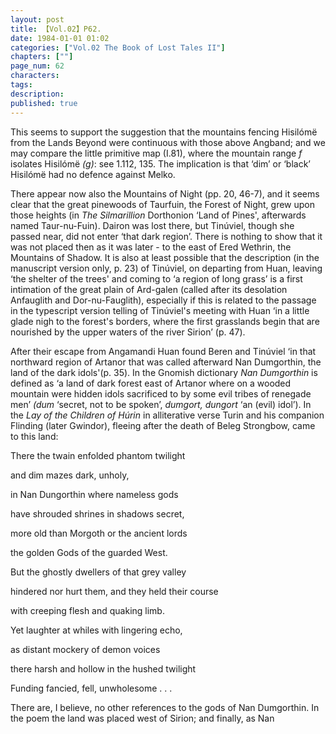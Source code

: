 ```yaml
---
layout: post
title: 【Vol.02】P62.
date: 1984-01-01 01:02
categories: ["Vol.02 The Book of Lost Tales II"]
chapters: [""]
page_num: 62
characters: 
tags: 
description: 
published: true
---
```


<p style="text-indent: 0;">
This seems to support the suggestion that the mountains fencing Hisilómë from the Lands Beyond were continuous with those above Angband; and we may compare the little primitive map (I.81), where the mountain range <I>f</I> isolates Hisilómë <I>(g)</I>: see 1.112, 135. The implication is that ‘dim’ or ‘black’ Hisilómë had no defence against Melko.
</p>

There appear now also the Mountains of Night (pp. 20, 46-7), and it seems clear that the great pinewoods of Taurfuin, the Forest of Night, grew upon those heights (in <I>The Silmarillion</I> Dorthonion ‘Land of Pines', afterwards named Taur-nu-Fuin). Dairon was lost there, but Tinúviel, though she passed near, did not enter ‘that dark region’. There is nothing to show that it was not placed then as it was later - to the east of Ered Wethrin, the Mountains of Shadow. It is also at least possible that the description (in the manuscript version only, p. 23) of Tinúviel, on departing from Huan, leaving ‘the shelter of the trees' and coming to ‘a region of long grass’ is a first intimation of the great plain of Ard-galen (called after its desolation Anfauglith and Dor-nu-Fauglith), especially if this is related to the passage in the typescript version telling of Tinúviel's meeting with Huan ‘in a little glade nigh to the forest's borders, where the first grasslands begin that are nourished by the upper waters of the river Sirion’ (p. 47).

After their escape from Angamandi Huan found Beren and Tinúviel ‘in that northward region of Artanor that was called afterward Nan Dumgorthin, the land of the dark idols'(p. 35). In the Gnomish dictionary <I>Nan Dumgorthin</I> is defined as ‘a land of dark forest east of Artanor where on a wooded mountain were hidden idols sacrificed to by some evil tribes of renegade men’ <I>(dum</I> ‘secret, not to be spoken’, <I>dumgort, dungort</I> ‘an (evil) idol’). In the <I>Lay of the Children of Húrin</I> in alliterative verse Turin and his companion Flinding (later Gwindor), fleeing after the death of Beleg Strongbow, came to this land:

There the twain enfolded phantom twilight

and dim mazes dark, unholy,

in Nan Dungorthin where nameless gods

have shrouded shrines in shadows secret,

more old than Morgoth or the ancient lords

the golden Gods of the guarded West.

But the ghostly dwellers of that grey valley

hindered nor hurt them, and they held their course

with creeping flesh and quaking limb.

Yet laughter at whiles with lingering echo,

as distant mockery of demon voices

there harsh and hollow in the hushed twilight

Funding fancied, fell, unwholesome . . .

There are, I believe, no other references to the gods of Nan Dumgorthin. In the poem the land was placed west of Sirion; and finally, as Nan


